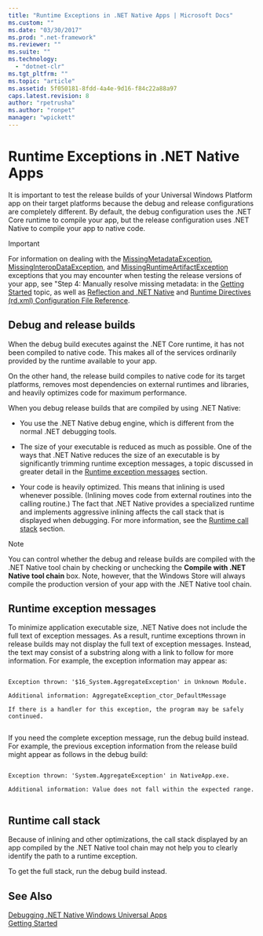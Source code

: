 ```yaml
---
title: "Runtime Exceptions in .NET Native Apps | Microsoft Docs"
ms.custom: ""
ms.date: "03/30/2017"
ms.prod: ".net-framework"
ms.reviewer: ""
ms.suite: ""
ms.technology: 
  - "dotnet-clr"
ms.tgt_pltfrm: ""
ms.topic: "article"
ms.assetid: 5f050181-8fdd-4a4e-9d16-f84c22a88a97
caps.latest.revision: 8
author: "rpetrusha"
ms.author: "ronpet"
manager: "wpickett"
---
```

# Runtime Exceptions in .NET Native Apps
It is important to test the release builds of your Universal Windows Platform app on their target platforms because the debug and release configurations are completely different. By default, the debug configuration uses the .NET Core runtime to compile your app, but the release configuration uses .NET Native to compile your app to native code.  
  
> [!IMPORTANT]
>  For information on dealing with the [MissingMetadataException](../../../docs/framework/net-native/missingmetadataexception-class-net-native.md), [MissingInteropDataException](../../../docs/framework/net-native/missinginteropdataexception-class-net-native.md), and [MissingRuntimeArtifactException](../../../docs/framework/net-native/missingruntimeartifactexception-class-net-native.md) exceptions that you may encounter when testing the release versions of your app, see  "Step 4: Manually resolve missing metadata: in the [Getting Started](../../../docs/framework/net-native/getting-started-with-net-native.md) topic, as well as [Reflection and .NET Native](../../../docs/framework/net-native/reflection-and-net-native.md) and [Runtime Directives (rd.xml) Configuration File Reference](../../../docs/framework/net-native/runtime-directives-rd-xml-configuration-file-reference.md).  
  
## Debug and release builds  
 When the debug build executes against the .NET Core runtime, it has not been compiled to native code. This makes all of the services ordinarily provided by the runtime available to your app.  
  
 On the other hand, the release build compiles to native code for its target platforms, removes most dependencies on external runtimes and libraries, and heavily optimizes code for maximum performance.  
  
 When you debug release builds that are compiled by using .NET Native:  
  
-   You use the .NET Native debug engine, which is different from the normal .NET debugging tools.  
  
-   The size of your executable is reduced as much as possible. One of the ways that .NET Native reduces the size of an executable is by significantly trimming runtime exception messages, a topic discussed in greater detail in the [Runtime exception messages](#Messages) section.  
  
-   Your code is heavily optimized. This means that inlining is used whenever possible. (Inlining moves code from external routines into the calling routine.)   The fact that .NET Native provides a specialized runtime and implements aggressive inlining  affects the call stack that is displayed when debugging.  For more information, see the [Runtime call stack](#CallStack) section.  
  
> [!NOTE]
>  You can control whether the debug and release builds are compiled with the .NET Native tool chain by checking or unchecking the **Compile with .NET Native tool chain** box.   Note, however, that the Windows Store will always compile the production version of your app with the .NET Native tool chain.  
  
<a name="Messages"></a>   
## Runtime exception messages  
 To minimize application executable size, .NET Native does not include the full text of exception messages. As a result, runtime exceptions thrown in release builds may not display the full text of exception messages. Instead, the text may consist of a substring along with a link to follow for more information. For example, the exception information may appear as:  
  
```  
  
Exception thrown: '$16_System.AggregateException' in Unknown Module.  
  
Additional information: AggregateException_ctor_DefaultMessage  
  
If there is a handler for this exception, the program may be safely continued.  
  
```  
  
 If you need the complete exception message,  run the debug build instead. For example, the previous exception information  from the release build might appear as follows in the debug build:  
  
```  
  
Exception thrown: 'System.AggregateException' in NativeApp.exe.  
  
Additional information: Value does not fall within the expected range.  
  
```  
  
<a name="CallStack"></a>   
## Runtime call stack  
 Because of inlining and other optimizations, the call stack displayed by an app compiled by the .NET Native tool chain may not help you to  clearly identify the path to a runtime exception.  
  
 To get the full stack, run the debug build instead.  
  
## See Also  
 [Debugging .NET Native Windows Universal Apps](http://blogs.msdn.com/b/visualstudioalm/archive/2015/07/29/debugging-net-native-windows-universal-apps.aspx)   
 [Getting Started](../../../docs/framework/net-native/getting-started-with-net-native.md)
